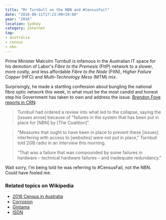 ```yaml
---
title: "Mr Turnbull on the NBN and #CensusFail"
date: "2016-08-11T17:23:00+10:00"
year: "2016"
location: Sydney
category: Internet
tag:
- australia
- census
- nbn
---
```

Prime Minister Malcolm Turnbull is infamous in the Australian IT space for his demotion of Labor's *Fibre to the Premesis* (FttP) network to a slower, more costly, and less affordable *Fibre to the Node* (FttN), *Higher Failure Copper* (HFC) and *Multi–Technology Mess* (MTM) mix.

Surprisingly, he made a startling confession about bungling the national fibre optic network this week, in what must be the most candid and honest step his Government has taken to own and address the issue. [Brendon Foye reports in CRN]:

> Turnbull had ordered a review into what led to the collapse, saying the [issues arose] because of "failures in the system that has been put in place for [NBN] by [The Coalition]".

> “Measures that ought to have been in place to prevent these [issues]  interfering with access to [websites] were not put in place," Turnbull told 2GB radio in an interview this morning.
> 
> "That was a failure that was compounded by some failures in hardware – technical hardware failures – and inadequate redundancy."

Wait sorry, I'm being told he was referring to #CensusFail, not the NBN. Could have fooled me.

### Related topics on Wikipedia

* [2016 Census in Australia](https://en.wikipedia.org/wiki/Census_in_Australia#2016)
* [Corrosion](https://en.wikipedia.org/wiki/Corrosion)
* [Gintama](https://en.wikipedia.org/wiki/Gin_Tama)
* [ISDN](https://en.wikipedia.org/wiki/Integrated_Services_Digital_Network)

[Brendon Foye reports in CRN]: http://www.crn.com.au/news/turnbull-points-finger-at-ibm-for-censusfail-433393
